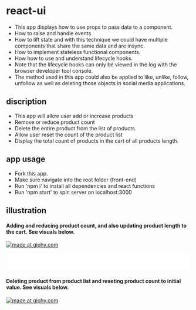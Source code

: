 # react-ui
- This app displays how to use props to pass data to a component.
- How to raise and handle events
- How to lift state and with this technique we could have multiple components that share the same data and are insync.
- How to implement stateless functional components.
- How how to use and understand lifecycle hooks.
- Note that the lifecycle hooks can only be viewed in the log with the browser developer tool console.
- The method used in this app could also be applied to like, unlike, follow, unfollow as well as deleting those objects in social media applications.

## discription
- This app will allow user add or increase products
- Remove or reduce product count
- Delete the entire product from the list of products
- Allow user reset the count of the product list
- Display the total count of products in the cart of all products length.

## app usage
- Fork this app.
- Make sure navigate into the root folder (front-end)
- Run 'npm i' to install all dependencies and react functions
- Run 'npm start' to spin server on localhost:3000

## illustration
#### Adding and reducing product count, and also updating product length to the cart. See visuals below.

<a href="https://giphy.com/gif/3facxx"><img src="https://media.giphy.com/media/2rb7gyiwGNAJ65i9ja/giphy.gif" title="made at giphy.com"/></a>


<img src="images/whitebackground.png" >


#### Deleting product from product list and reseting product count to initial value. See visuals below.

<a href="https://giphy.com/gif/3facxx"><img src="https://media.giphy.com/media/Im4T0CuITn2DOB2JsB/giphy.gif" title="made at giphy.com"/></a>
